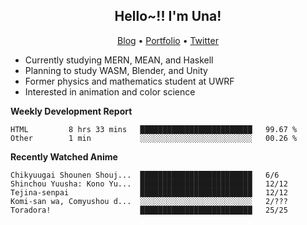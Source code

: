 <h2 align="center">
  Hello~!! I'm Una!
</h2>

<p align="center">
  <a href="https://anarchy.website/">Blog</a> &bull;
  <a href="https://una-ada.github.io/">Portfolio</a> &bull;
  <a href="https://twitter.com/xn__z7x">Twitter</a>
</p>

- Currently studying MERN, MEAN, and Haskell
- Planning to study WASM, Blender, and Unity
- Former physics and mathematics student at UWRF
- Interested in animation and color science

**Weekly Development Report**

<!--START_SECTION:waka-->

```text
HTML         8 hrs 33 mins   █████████████████████████   99.67 %
Other        1 min           ░░░░░░░░░░░░░░░░░░░░░░░░░   00.26 %
```

<!--END_SECTION:waka-->

**Recently Watched Anime**

<!-- RECENT-ANIME:START -->

    Chikyuugai Shounen Shouj...  █████████████████████████   6/6
    Shinchou Yuusha: Kono Yu...  █████████████████████████   12/12
    Tejina-senpai                █████████████████████████   12/12
    Komi-san wa, Comyushou d...  ░░░░░░░░░░░░░░░░░░░░░░░░░   2/???
    Toradora!                    █████████████████████████   25/25
<!-- RECENT-ANIME:END -->
